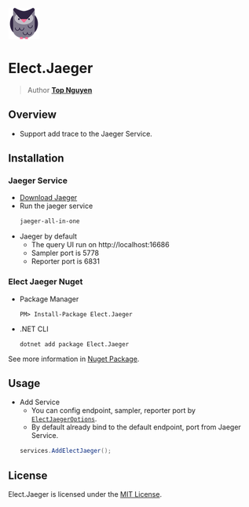﻿![Logo](../../../Logo.png)
# Elect.Jaeger
> Author [**Top Nguyen**](http://topnguyen.net)

## Overview
- Support add trace to the Jaeger Service.

## Installation

### Jaeger Service
- [Download Jaeger](https://www.jaegertracing.io/download/)
- Run the jaeger service
    ```cmd
    jaeger-all-in-one
    ```
- Jaeger by default
    + The query UI run on http://localhost:16686
    + Sampler port is 5778
    + Reporter port is 6831

### Elect Jaeger Nuget
- Package Manager
    ```
    PM> Install-Package Elect.Jaeger
    ```

- .NET CLI
    ```
    dotnet add package Elect.Jaeger
    ```

See more information in [Nuget Package](https://www.nuget.org/packages/Elect.Jaeger/).

## Usage

- Add Service
    + You can config endpoint, sampler, reporter port by [`ElectJaegerOptions`](Models/ElectJaegerOptions.cs).
    + By default already bind to the default endpoint, port from Jaeger Service.
    ```c#
    services.AddElectJaeger();
    ```
    
## License
Elect.Jaeger is licensed under the [MIT License](../../../LICENSE).